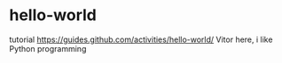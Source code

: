 # hello-world
tutorial https://guides.github.com/activities/hello-world/
Vitor here, i like Python programming

